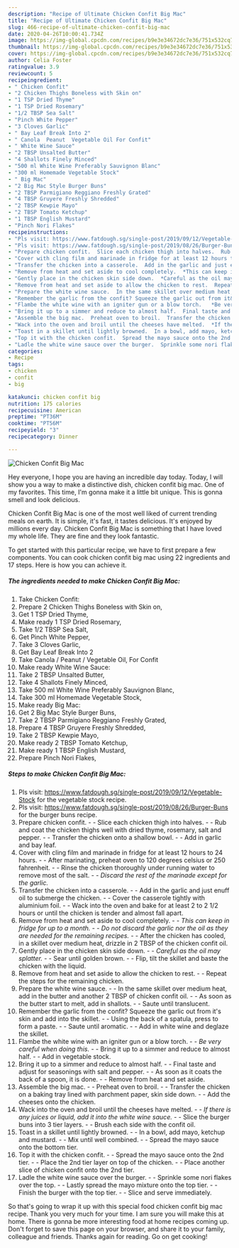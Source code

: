 ```yaml
---
description: "Recipe of Ultimate Chicken Confit Big Mac"
title: "Recipe of Ultimate Chicken Confit Big Mac"
slug: 466-recipe-of-ultimate-chicken-confit-big-mac
date: 2020-04-26T10:00:41.734Z
image: https://img-global.cpcdn.com/recipes/b9e3e34672dc7e36/751x532cq70/chicken-confit-big-mac-recipe-main-photo.jpg
thumbnail: https://img-global.cpcdn.com/recipes/b9e3e34672dc7e36/751x532cq70/chicken-confit-big-mac-recipe-main-photo.jpg
cover: https://img-global.cpcdn.com/recipes/b9e3e34672dc7e36/751x532cq70/chicken-confit-big-mac-recipe-main-photo.jpg
author: Celia Foster
ratingvalue: 3.9
reviewcount: 5
recipeingredient:
- " Chicken Confit"
- "2 Chicken Thighs Boneless with Skin on"
- "1 TSP Dried Thyme"
- "1 TSP Dried Rosemary"
- "1/2 TBSP Sea Salt"
- "Pinch White Pepper"
- "3 Cloves Garlic"
- " Bay Leaf Break Into 2"
- " Canola  Peanut  Vegetable Oil For Confit"
- " White Wine Sauce"
- "2 TBSP Unsalted Butter"
- "4 Shallots Finely Minced"
- "500 ml White Wine Preferably Sauvignon Blanc"
- "300 ml Homemade Vegetable Stock"
- " Big Mac"
- "2 Big Mac Style Burger Buns"
- "2 TBSP Parmigiano Reggiano Freshly Grated"
- "4 TBSP Gruyere Freshly Shredded"
- "2 TBSP Kewpie Mayo"
- "2 TBSP Tomato Ketchup"
- "1 TBSP English Mustard"
- "Pinch Nori Flakes"
recipeinstructions:
- "Pls visit: https://www.fatdough.sg/single-post/2019/09/12/Vegetable-Stock for the vegetable stock recipe."
- "Pls visit: https://www.fatdough.sg/single-post/2019/08/26/Burger-Buns for the burger buns recipe."
- "Prepare chicken confit.  Slice each chicken thigh into halves.  Rub and coat the chicken thighs well with dried thyme, rosemary, salt and pepper.  Transfer the chicken onto a shallow bowl.  Add in garlic and bay leaf."
- "Cover with cling film and marinade in fridge for at least 12 hours to 24 hours.  After marinating, preheat oven to 120 degrees celsius or 250 fahrenheit.  Rinse the chicken thoroughly under running water to remove most of the salt.  *Discard the rest of the marinade except for the garlic.*"
- "Transfer the chicken into a casserole.  Add in the garlic and just enuff oil to submerge the chicken.  Cover the casserole tightly with aluminium foil.  Wack into the oven and bake for at least 2 to 2 1/2 hours or until the chicken is tender and almost fall apart."
- "Remove from heat and set aside to cool completely.  *This can keep in fridge for up to a month.*  *Do not discard the garlic nor the oil as they are needed for the remaining recipes.*  After the chicken has cooled, in a skillet over medium heat, drizzle in 2 TBSP of the chicken confit oil."
- "Gently place in the chicken skin side down.  *Careful as the oil may splatter.*  Sear until golden brown.  Flip, tilt the skillet and baste the chicken with the liquid."
- "Remove from heat and set aside to allow the chicken to rest.  Repeat the steps for the remaining chicken."
- "Prepare the white wine sauce.  In the same skillet over medium heat, add in the butter and another 2 TBSP of chicken confit oil.  As soon as the butter start to melt, add in shallots.  Saute until translucent."
- "Remember the garlic from the confit? Squeeze the garlic out from it&#39;s skin and add into the skillet.  Using the back of a spatula, press to form a paste.  Saute until aromatic.  Add in white wine and deglaze the skillet."
- "Flambe the white wine with an igniter gun or a blow torch.   *Be very careful when doing this.*  Bring it up to a simmer and reduce to almost half.  Add in vegetable stock."
- "Bring it up to a simmer and reduce to almost half.  Final taste and adjust for seasonings with salt and pepper.  As soon as it coats the back of a spoon, it is done.  Remove from heat and set aside."
- "Assemble the big mac.  Preheat oven to broil.  Transfer the chicken on a baking tray lined with parchment paper, skin side down.  Add the cheeses onto the chicken."
- "Wack into the oven and broil until the cheeses have melted.  *If there is any juices or liquid, add it into the white wine sauce.*  Slice the burger buns into 3 tier layers.  Brush each side with the confit oil."
- "Toast in a skillet until lightly browned.  In a bowl, add mayo, ketchup and mustard.  Mix until well combined.  Spread the mayo sauce onto the bottom tier."
- "Top it with the chicken confit.  Spread the mayo sauce onto the 2nd tier.  Place the 2nd tier layer on top of the chicken.  Place another slice of chicken confit onto the 2nd tier."
- "Ladle the white wine sauce over the burger.  Sprinkle some nori flakes over the top.  Lastly spread the mayo mixture onto the top tier.  Finish the burger with the top tier.  Slice and serve immediately."
categories:
- Recipe
tags:
- chicken
- confit
- big

katakunci: chicken confit big 
nutrition: 175 calories
recipecuisine: American
preptime: "PT36M"
cooktime: "PT56M"
recipeyield: "3"
recipecategory: Dinner

---
```



![Chicken Confit Big Mac](https://img-global.cpcdn.com/recipes/b9e3e34672dc7e36/751x532cq70/chicken-confit-big-mac-recipe-main-photo.jpg)

Hey everyone, I hope you are having an incredible day today. Today, I will show you a way to make a distinctive dish, chicken confit big mac. One of my favorites. This time, I'm gonna make it a little bit unique. This is gonna smell and look delicious.



Chicken Confit Big Mac is one of the most well liked of current trending meals on earth. It is simple, it's fast, it tastes delicious. It's enjoyed by millions every day. Chicken Confit Big Mac is something that I have loved my whole life. They are fine and they look fantastic.


To get started with this particular recipe, we have to first prepare a few components. You can cook chicken confit big mac using 22 ingredients and 17 steps. Here is how you can achieve it.

<!--inarticleads1-->

##### The ingredients needed to make Chicken Confit Big Mac:

1. Take  Chicken Confit:
1. Prepare 2 Chicken Thighs Boneless with Skin on,
1. Get 1 TSP Dried Thyme,
1. Make ready 1 TSP Dried Rosemary,
1. Take 1/2 TBSP Sea Salt,
1. Get Pinch White Pepper,
1. Take 3 Cloves Garlic,
1. Get  Bay Leaf Break Into 2
1. Take  Canola / Peanut / Vegetable Oil, For Confit
1. Make ready  White Wine Sauce:
1. Take 2 TBSP Unsalted Butter,
1. Take 4 Shallots Finely Minced,
1. Take 500 ml White Wine Preferably Sauvignon Blanc,
1. Take 300 ml Homemade Vegetable Stock,
1. Make ready  Big Mac:
1. Get 2 Big Mac Style Burger Buns,
1. Take 2 TBSP Parmigiano Reggiano Freshly Grated,
1. Prepare 4 TBSP Gruyere Freshly Shredded,
1. Take 2 TBSP Kewpie Mayo,
1. Make ready 2 TBSP Tomato Ketchup,
1. Make ready 1 TBSP English Mustard,
1. Prepare Pinch Nori Flakes,




<!--inarticleads2-->

##### Steps to make Chicken Confit Big Mac:

1. Pls visit: https://www.fatdough.sg/single-post/2019/09/12/Vegetable-Stock for the vegetable stock recipe.
1. Pls visit: https://www.fatdough.sg/single-post/2019/08/26/Burger-Buns for the burger buns recipe.
1. Prepare chicken confit. -  - Slice each chicken thigh into halves. -  - Rub and coat the chicken thighs well with dried thyme, rosemary, salt and pepper. -  - Transfer the chicken onto a shallow bowl. -  - Add in garlic and bay leaf.
1. Cover with cling film and marinade in fridge for at least 12 hours to 24 hours. -  - After marinating, preheat oven to 120 degrees celsius or 250 fahrenheit. -  - Rinse the chicken thoroughly under running water to remove most of the salt. -  - *Discard the rest of the marinade except for the garlic.*
1. Transfer the chicken into a casserole. -  - Add in the garlic and just enuff oil to submerge the chicken. -  - Cover the casserole tightly with aluminium foil. -  - Wack into the oven and bake for at least 2 to 2 1/2 hours or until the chicken is tender and almost fall apart.
1. Remove from heat and set aside to cool completely. -  - *This can keep in fridge for up to a month.* -  - *Do not discard the garlic nor the oil as they are needed for the remaining recipes.* -  - After the chicken has cooled, in a skillet over medium heat, drizzle in 2 TBSP of the chicken confit oil.
1. Gently place in the chicken skin side down. -  - *Careful as the oil may splatter.* -  - Sear until golden brown. -  - Flip, tilt the skillet and baste the chicken with the liquid.
1. Remove from heat and set aside to allow the chicken to rest. -  - Repeat the steps for the remaining chicken.
1. Prepare the white wine sauce. -  - In the same skillet over medium heat, add in the butter and another 2 TBSP of chicken confit oil. -  - As soon as the butter start to melt, add in shallots. -  - Saute until translucent.
1. Remember the garlic from the confit? Squeeze the garlic out from it&#39;s skin and add into the skillet. -  - Using the back of a spatula, press to form a paste. -  - Saute until aromatic. -  - Add in white wine and deglaze the skillet.
1. Flambe the white wine with an igniter gun or a blow torch.  -  - *Be very careful when doing this.* -  - Bring it up to a simmer and reduce to almost half. -  - Add in vegetable stock.
1. Bring it up to a simmer and reduce to almost half. -  - Final taste and adjust for seasonings with salt and pepper. -  - As soon as it coats the back of a spoon, it is done. -  - Remove from heat and set aside.
1. Assemble the big mac. -  - Preheat oven to broil. -  - Transfer the chicken on a baking tray lined with parchment paper, skin side down. -  - Add the cheeses onto the chicken.
1. Wack into the oven and broil until the cheeses have melted. -  - *If there is any juices or liquid, add it into the white wine sauce.* -  - Slice the burger buns into 3 tier layers. -  - Brush each side with the confit oil.
1. Toast in a skillet until lightly browned. -  - In a bowl, add mayo, ketchup and mustard. -  - Mix until well combined. -  - Spread the mayo sauce onto the bottom tier.
1. Top it with the chicken confit. -  - Spread the mayo sauce onto the 2nd tier. -  - Place the 2nd tier layer on top of the chicken. -  - Place another slice of chicken confit onto the 2nd tier.
1. Ladle the white wine sauce over the burger. -  - Sprinkle some nori flakes over the top. -  - Lastly spread the mayo mixture onto the top tier. -  - Finish the burger with the top tier. -  - Slice and serve immediately.




So that's going to wrap it up with this special food chicken confit big mac recipe. Thank you very much for your time. I am sure you will make this at home. There is gonna be more interesting food at home recipes coming up. Don't forget to save this page on your browser, and share it to your family, colleague and friends. Thanks again for reading. Go on get cooking!
